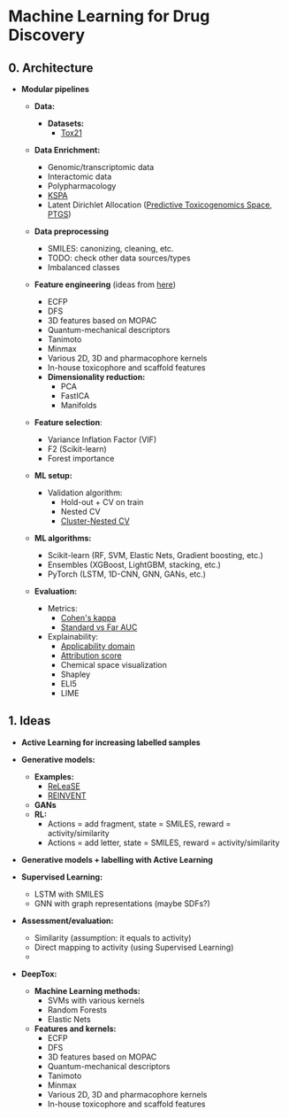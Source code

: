 
# Machine Learning for Drug Discovery

## 0. Architecture

- **Modular pipelines**
	- **Data:**
		- **Datasets:**
			- [Tox21](http://bioinf.jku.at/research/DeepTox/tox21.html)

	- **Data Enrichment:**
		- Genomic/transcriptomic data
		- Interactomic data
		- Polypharmacology
		- [KSPA](https://www.frontiersin.org/articles/10.3389/fenvs.2015.00080/full)
		- Latent Dirichlet Allocation ([Predictive Toxicogenomics Space, PTGS](https://youtu.be/qH3z5GwccxE?t=1431))

	- **Data preprocessing**
		- SMILES: canonizing, cleaning, etc.
		- TODO: check other data sources/types
		- Imbalanced classes

	- **Feature engineering** (ideas from [here](http://www.bioinf.jku.at/research/DeepTox/))
		- ECFP
		- DFS
		- 3D features based on MOPAC
		- Quantum-mechanical descriptors
		- Tanimoto
		- Minmax
		- Various 2D, 3D and pharmacophore kernels
		- In-house toxicophore and scaffold features
		- **Dimensionality reduction:**
			- PCA
			- FastICA
			- Manifolds

	- **Feature selection**:
		- Variance Inflation Factor (VIF)
		- F2 (Scikit-learn)
		- Forest importance

	- **ML setup:**
		- Validation algorithm:
			- Hold-out + CV on train
			- Nested CV
			- [Cluster-Nested CV](https://youtu.be/WjoI2ZBrV2k?t=589)

	- **ML algorithms:**
		- Scikit-learn (RF, SVM, Elastic Nets, Gradient boosting, etc.)
		- Ensembles (XGBoost, LightGBM, stacking, etc.)
		- PyTorch (LSTM, 1D-CNN, GNN, GANs, etc.)

	- **Evaluation:**
		- Metrics:
			- [Cohen's kappa](https://en.wikipedia.org/wiki/Cohen%27s_kappa)
			- [Standard vs Far AUC](https://youtu.be/m1kTpZ2Ly5g?t=464)
		- Explainability:
			- [Applicability domain](https://youtu.be/m1kTpZ2Ly5g?t=982)
			- [Attribution score](https://youtu.be/m1kTpZ2Ly5g?t=738)
			- Chemical space visualization
			- Shapley
			- ELI5
			- LIME


## 1. Ideas

- **Active Learning for increasing labelled samples**

- **Generative models:**
	- **Examples:**
		- [ReLeaSE](https://arxiv.org/abs/1711.10907)
		- [REINVENT](https://github.com/MarcusOlivecrona/REINVENT)
	- **GANs**
	- **RL:**
		- Actions = add fragment, state = SMILES, reward = activity/similarity
		- Actions = add letter, state = SMILES, reward = activity/similarity

- **Generative models + labelling with Active Learning**

- **Supervised Learning:**
	- LSTM with SMILES
	- GNN with graph representations (maybe SDFs?)

- **Assessment/evaluation:**
	- Similarity (assumption: it equals to activity)
	- Direct mapping to activity (using Supervised Learning)
	-
- **DeepTox:**
	- **Machine Learning methods:**
		- SVMs with various kernels
		- Random Forests
		- Elastic Nets
	- **Features and kernels:**
		- ECFP
		- DFS
		- 3D features based on MOPAC
		- Quantum-mechanical descriptors
		- Tanimoto
		- Minmax
		- Various 2D, 3D and pharmacophore kernels
		- In-house toxicophore and scaffold features
